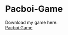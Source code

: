 # Pacboi-Game
Download my game here: <br>
<a href="https://github.com/blackbeltcam/Pacboi-Game/blob/master/Pacboi_Game.jar?raw=true">Pacboi Game</a>
